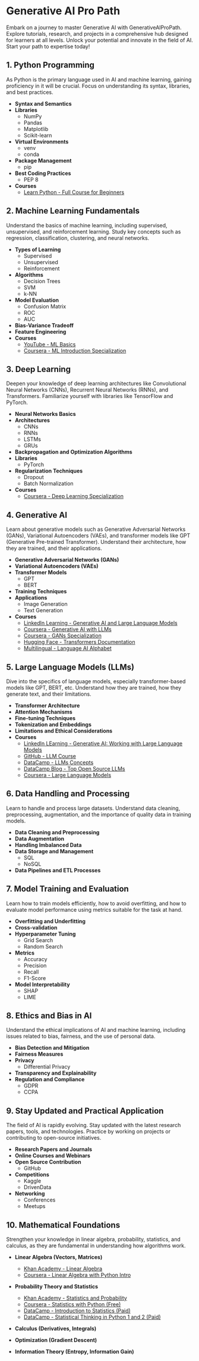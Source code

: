 # Generative AI Pro Path
Embark on a journey to master Generative AI with GenerativeAIProPath. Explore tutorials, research, and projects in a comprehensive hub designed for learners at all levels. Unlock your potential and innovate in the field of AI. Start your path to expertise today!


## 1. Python Programming
As Python is the primary language used in AI and machine learning, gaining proficiency in it will be crucial. Focus on understanding its syntax, libraries, and best practices.
- **Syntax and Semantics**
- **Libraries**
  - NumPy
  - Pandas
  - Matplotlib
  - Scikit-learn
- **Virtual Environments**
  - venv
  - conda
- **Package Management**
  - pip
- **Best Coding Practices**
  - PEP 8
- **Courses**
  - [Learn Python - Full Course for Beginners](https://www.youtube.com/watch?v=rfscVS0vtbw) 

## 2. Machine Learning Fundamentals
Understand the basics of machine learning, including supervised, unsupervised, and reinforcement learning. Study key concepts such as regression, classification, clustering, and neural networks.
- **Types of Learning**
  - Supervised
  - Unsupervised
  - Reinforcement
- **Algorithms**
  - Decision Trees
  - SVM
  - k-NN
- **Model Evaluation**
  - Confusion Matrix
  - ROC
  - AUC
- **Bias-Variance Tradeoff**
- **Feature Engineering**
- **Courses**
  - [YouTube - ML Basics](https://www.youtube.com/watch?v=V_xro1bcAuA)
  - [Coursera - ML Introduction Specialization](https://www.coursera.org/specializations/machine-learning-introduction)

## 3. Deep Learning
Deepen your knowledge of deep learning architectures like Convolutional Neural Networks (CNNs), Recurrent Neural Networks (RNNs), and Transformers. Familiarize yourself with libraries like TensorFlow and PyTorch.
- **Neural Networks Basics**
- **Architectures**
  - CNNs
  - RNNs
  - LSTMs
  - GRUs
- **Backpropagation and Optimization Algorithms**
- **Libraries**
  - PyTorch
- **Regularization Techniques**
  - Dropout
  - Batch Normalization
- **Courses**
  - [Coursera - Deep Learning Specialization](https://www.coursera.org/specializations/deep-learning)

## 4. Generative AI
Learn about generative models such as Generative Adversarial Networks (GANs), Variational Autoencoders (VAEs), and transformer models like GPT (Generative Pre-trained Transformer). Understand their architecture, how they are trained, and their applications.
- **Generative Adversarial Networks (GANs)**
- **Variational Autoencoders (VAEs)**
- **Transformer Models**
  - GPT
  - BERT
- **Training Techniques**
- **Applications**
  - Image Generation
  - Text Generation
- **Courses**
  - [LinkedIn Learning - Generative AI and Large Language Models](https://www.linkedin.com/learning/generative-ai-working-with-large-language-models/learning-about-large-language-models)
  - [Coursera - Generative AI with LLMs](https://www.coursera.org/learn/generative-ai-with-llms)
  - [Coursera - GANs Specialization](https://www.coursera.org/specializations/generative-adversarial-networks-gans)
  - [Hugging Face - Transformers Documentation](https://huggingface.co/docs/transformers/index)
  - [Multilingual - Language AI Alphabet](https://multilingual.com/the-language-ai-alphabet-transformers-llms-generative-ai-and-chatgpt/)

## 5. Large Language Models (LLMs)
Dive into the specifics of language models, especially transformer-based models like GPT, BERT, etc. Understand how they are trained, how they generate text, and their limitations.
- **Transformer Architecture**
- **Attention Mechanisms**
- **Fine-tuning Techniques**
- **Tokenization and Embeddings**
- **Limitations and Ethical Considerations**
- **Courses**
  - [LinkedIn LEarning - Generative AI: Working with Large Language Models](https://www.linkedin.com/learning/generative-ai-working-with-large-language-models/learning-about-large-language-models)
  - [GitHub - LLM Course](https://github.com/mlabonne/llm-course)
  - [DataCamp - LLMs Concepts](https://app.datacamp.com/learn/courses/large-language-models-llms-concepts)
  - [DataCamp Blog - Top Open Source LLMs](https://www.datacamp.com/blog/top-open-source-llms)
  - [Coursera - Large Language Models](https://www.coursera.org/courses?query=large%20language%20models)

## 6. Data Handling and Processing
Learn to handle and process large datasets. Understand data cleaning, preprocessing, augmentation, and the importance of quality data in training models.
- **Data Cleaning and Preprocessing**
- **Data Augmentation**
- **Handling Imbalanced Data**
- **Data Storage and Management**
  - SQL
  - NoSQL
- **Data Pipelines and ETL Processes**

## 7. Model Training and Evaluation
Learn how to train models efficiently, how to avoid overfitting, and how to evaluate model performance using metrics suitable for the task at hand.
- **Overfitting and Underfitting**
- **Cross-validation**
- **Hyperparameter Tuning**
  - Grid Search
  - Random Search
- **Metrics**
  - Accuracy
  - Precision
  - Recall
  - F1-Score
- **Model Interpretability**
  - SHAP
  - LIME

## 8. Ethics and Bias in AI
Understand the ethical implications of AI and machine learning, including issues related to bias, fairness, and the use of personal data.
- **Bias Detection and Mitigation**
- **Fairness Measures**
- **Privacy**
  - Differential Privacy
- **Transparency and Explainability**
- **Regulation and Compliance**
  - GDPR
  - CCPA

## 9. Stay Updated and Practical Application
The field of AI is rapidly evolving. Stay updated with the latest research papers, tools, and technologies. Practice by working on projects or contributing to open-source initiatives.
- **Research Papers and Journals**
- **Online Courses and Webinars**
- **Open Source Contribution**
  - GitHub
- **Competitions**
  - Kaggle
  - DrivenData
- **Networking**
  - Conferences
  - Meetups

## 10. Mathematical Foundations
Strengthen your knowledge in linear algebra, probability, statistics, and calculus, as they are fundamental in understanding how algorithms work.

- **Linear Algebra (Vectors, Matrices)**
  - [Khan Academy - Linear Algebra](https://www.khanacademy.org/math/linear-algebra)
  - [Coursera - Linear Algebra with Python Intro](https://www.coursera.org/learn/linear-algebra-python-intro)

- **Probability Theory and Statistics**
  - [Khan Academy - Statistics and Probability](https://www.khanacademy.org/math/statistics-probability)
  - [Coursera - Statistics with Python (Free)](https://www.coursera.org/specializations/statistics-with-python)
  - [DataCamp - Introduction to Statistics (Paid)](https://app.datacamp.com/learn/courses/introduction-to-statistics)
  - [DataCamp - Statistical Thinking in Python 1 and 2 (Paid)](https://app.datacamp.com/learn/courses/statistical-thinking-in-python-part-1)

- **Calculus (Derivatives, Integrals)**
  
- **Optimization (Gradient Descent)**
  
- **Information Theory (Entropy, Information Gain)**
